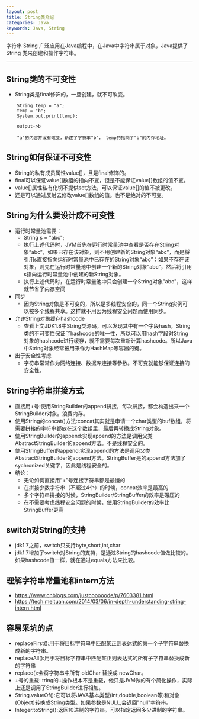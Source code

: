 ```yaml
---
layout: post
title: String类介绍
categories: Java
keywords: Java, String
---
```


字符串 String 广泛应用在Java编程中，在Java中字符串属于对象，Java提供了 String 类来创建和操作字符串。

---

## String类的不可变性
* String类是final修饰的，一旦创建，就不可改变。

```
    String temp = "a";
    temp = "b";
    System.out.print(temp);

    output->b

    "a"的内容并没有改变，新建了字符串"b"， temp的指向了"b"的内存地址。

```

## String如何保证不可变性
* String的私有成员属性value[]，且是final修饰的。
* final可以保证value[]数组的指向不变，但是不能保证value[]数组的值不变。
* value[]属性私有化切不提供set方法，可以保证value[]的值不被更改。
* 还是可以通过反射去修改value[]数组的值。也不是绝对的不可变。

## String为什么要设计成不可变性
* 运行时常量池需要：
    * String s = "abc";
    * 执行上述代码时，JVM首先在运行时常量池中查看是否存在String对象“abc”，如果已存在该对象，则不用创建新的String对象“abc”，而是将引用s直接指向运行时常量池中已存在的String对象“abc”；如果不存在该对象，则先在运行时常量池中创建一个新的String对象“abc”，然后将引用s指向运行时常量池中创建的新String对象。
    * 执行上述代码时，在运行时常量池中只会创建一个String对象"abc"，这样就节省了内存空间
* 同步
    * 因为String对象是不可变的，所以是多线程安全的，同一个String实例可以被多个线程共享。这样就不用因为线程安全问题而使用同步。
* 允许String对象缓存hashcode
    * 查看上文JDK1.8中String类源码，可以发现其中有一个字段hash，String类的不可变性保证了hashcode的唯一性，所以可以用hash字段对String对象的hashcode进行缓存，就不需要每次重新计算hashcode。所以Java中String对象经常被用来作为HashMap等容器的键。
* 出于安全性考虑
    * 字符串常常作为网络连接、数据库连接等參数。不可变就能够保证连接的安全性。

## String字符串拼接方式
* 直接用+号:使用StringBuilder的append拼接，每次拼接，都会构造出来一个StringBuilder对象。浪费内存。
* 使用String的concat()方法:concat其实就是申请一个char类型的buf数组，将需要拼接的字符串都放在这个数组里，最后再转换成String对象。
* 使用StringBuilder的append:实现append的方法是调用父类AbstractStringBuilder的append方法。不是线程安全的。
* 使用StringBuffer的append:实现append的方法是调用父类AbstractStringBuilder的append方法。StringBuffer是的append方法加了sychronized关键字，因此是线程安全的。
* 结论：
    * 无论如何直接用“+”号连接字符串都是最慢的 
    * 在拼接少数字符串（不超过4个）的时候，concat效率是最高的 
    * 多个字符串拼接的时候，StringBuilder/StringBuffer的效率是碾压的 
    * 在不需要考虑线程安全问题的时候，使用StringBuilder的效率比StringBuffer更高

## switch对String的支持
* jdk1.7之前，switch只支持byte,short,int,char
* jdk1.7增加了switch对String的支持，是通过String的hashcode值做比较的。如果hashcode值一样，就在通过equals方法来比较。

## 理解字符串常量池和intern方法
* <https://www.cnblogs.com/justcooooode/p/7603381.html>
* <https://tech.meituan.com/2014/03/06/in-depth-understanding-string-intern.html>

## 容易采坑的点
* replaceFirst():用于将目标字符串中匹配某正则表达式的第一个子字符串替换成新的字符串。
* replaceAll():用于将目标字符串中匹配某正则表达式的所有子字符串替换成新的字符串
* replace():会将字符串中所有 oldChar 替换成 newChar。
* +号的重载: tring的+操作根本不是重载，他只是JVM做的有个简化操作，实际上还是调用了StringBuilder进行相加。
* String.valueOf():它可以将JAVA基本类型(int,double,boolean等)和对象(Object)转换成String类型。如果参数是NULL,会返回"null"字符串。
* Integer.toString():返回10进制的字符串。可以指定返回多少进制的字符串。


